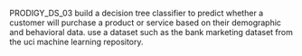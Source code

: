 PRODIGY_DS_03 
build a decision tree classifier to predict whether a customer will purchase a product or service based on their demographic and behavioral data. use a dataset such as the bank marketing dataset from the uci machine learning repository.
